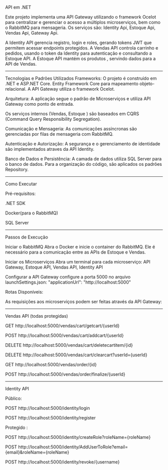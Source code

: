 API em .NET

Este projeto implementa uma API Gateway utilizando o framework Ocelot para centralizar e gerenciar o acesso a múltiplos microserviços, bem como o RabbitMQ para mensageria.
Os serviços são: Identity Api, Estoque Api, Vendas Api, Gateway Api.

A Identity API gerencia registro, login e roles, gerando tokens JWT que permitem acessar endpoints protegidos.
A Vendas API controla carrinho e pedidos, usando o token da Identity para autenticação e consultando a Estoque API.
A Estoque API mantém os produtos , servindo dados para a API de Vendas.

---
Tecnologias e Padrões Utilizados
Frameworks: O projeto é construído em .NET e ASP.NET Core. Entity Framework Core 
para mapeamento objeto-relacional. A API Gateway utiliza o framework Ocelot.

Arquitetura: A aplicação segue o padrão de Microserviços e utiliza API Gateway como ponto de entrada.

Os serviços internos (Vendas, Estoque ) são baseados em CQRS (Command Query Responsibility Segregation).

Comunicação e Mensageria: As comunicações assíncronas são gerenciadas por filas de mensageria com RabbitMQ.

Autenticação e Autorização: A segurança e o gerenciamento de identidade são implementados atraves da API Identity.

Banco de Dados e Persistência: A camada de dados utiliza SQL Server para o banco de dados. Para a organização do código,
são aplicados os padrões Repository.

---

Como Executar

Pré-requisitos:

.NET SDK

Docker(para o RabbitMQ)

SQL Server

---
Passos de Execução

Iniciar o RabbitMQ
Abra o Docker e inicie o container do RabbitMQ. Ele é necessário para a comunicação entre as APIs de Estoque e Vendas.

Iniciar os Microserviços
Abra um terminal para cada microserviço:
API Gateway, Estoque API, Vendas API, Identity API

Configurar a API Gateway configure a porta 5000 no arquivo launchSettings.json: "applicationUrl": "http://localhost:5000"

Rotas Disponíveis:

As requisições aos microserviços podem ser feitas através da API Gateway:

---

Vendas API (todas protegidas)

GET http://localhost:5000/vendas/cart/getcart/{userId}

POST http://localhost:5000/vendas/cart/addcart/{userId}

DELETE http://localhost:5000/vendas/cart/deletecartitem/{id}

DELETE http://localhost:5000/vendas/cart/clearcart?userId={userId}

GET http://localhost:5000/vendas/order/{id}

POST http://localhost:5000/vendas/order/finalize/{userId}

---

Identity API

Público:

POST http://localhost:5000/identity/login

POST http://localhost:5000/identity/register

Protegido :

POST http://localhost:5000/identity/createRole?roleName={roleName}

POST http://localhost:5000/identity/AddUserToRole?email={email}&roleName={roleName}

POST http://localhost:5000/identity/revoke/{username}

